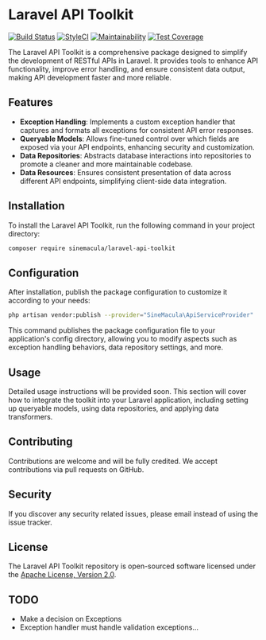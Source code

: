 # Laravel API Toolkit

[![Build Status](https://github.com/sinemacula/laravel-api-toolkit/actions/workflows/tests.yml/badge.svg?branch=master)](https://github.com/sinemacula/laravel-api-toolkit/actions/workflows/tests.yml)
[![StyleCI](https://github.styleci.io/repos/787362267/shield?style=flat&branch=master)](https://github.styleci.io/repos/787362267)
[![Maintainability](https://api.codeclimate.com/v1/badges/f3221f27741afef43551/maintainability)](https://codeclimate.com/github/sinemacula/laravel-api-toolkit/maintainability)
[![Test Coverage](https://api.codeclimate.com/v1/badges/f3221f27741afef43551/test_coverage)](https://codeclimate.com/github/sinemacula/laravel-api-toolkit/test_coverage)

The Laravel API Toolkit is a comprehensive package designed to simplify the development of RESTful APIs in Laravel. It
provides tools to enhance API functionality, improve error handling, and ensure consistent data output, making API
development faster and more reliable.

## Features

- **Exception Handling**: Implements a custom exception handler that captures and formats all exceptions for consistent
  API error responses.
- **Queryable Models**: Allows fine-tuned control over which fields are exposed via your API endpoints, enhancing
  security and customization.
- **Data Repositories**: Abstracts database interactions into repositories to promote a cleaner and more maintainable
  codebase.
- **Data Resources**: Ensures consistent presentation of data across different API endpoints, simplifying client-side
  data integration.

## Installation

To install the Laravel API Toolkit, run the following command in your project directory:

```bash
composer require sinemacula/laravel-api-toolkit
```

## Configuration

After installation, publish the package configuration to customize it according to your needs:

```bash
php artisan vendor:publish --provider="SineMacula\ApiServiceProvider"
```

This command publishes the package configuration file to your application's config directory, allowing you to modify
aspects such as exception handling behaviors, data repository settings, and more.

## Usage

Detailed usage instructions will be provided soon. This section will cover how to integrate the toolkit into your
Laravel application, including setting up queryable models, using data repositories, and applying data transformers.

## Contributing

Contributions are welcome and will be fully credited. We accept contributions via pull requests on GitHub.

## Security

If you discover any security related issues, please email instead of using the issue tracker.

## License

The Laravel API Toolkit repository is open-sourced software licensed under
the [Apache License, Version 2.0](https://www.apache.org/licenses/LICENSE-2.0).

## TODO

- Make a decision on Exceptions
- Exception handler must handle validation exceptions...
